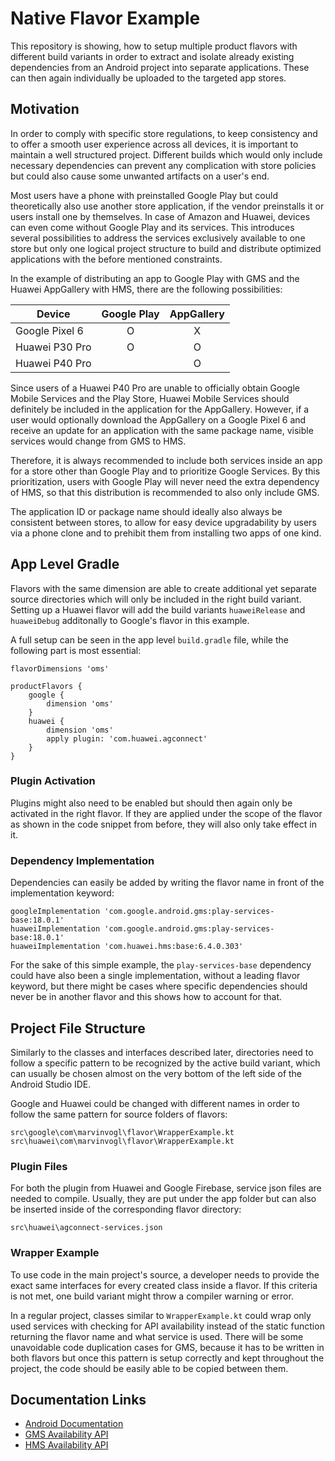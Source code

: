 # Native Flavor Example

This repository is showing, how to setup multiple product flavors with different build variants in order to extract and isolate already existing dependencies from an Android project into separate applications. These can then again individually be uploaded to the targeted app stores.

## Motivation

In order to comply with specific store regulations, to keep consistency and to offer a smooth user experience across all devices, it is important to maintain a well structured project. Different builds which would only include necessary dependencies can prevent any complication with store policies but could also cause some unwanted artifacts on a user's end.

Most users have a phone with preinstalled Google Play but could theoretically also use another store application, if the vendor preinstalls it or users install one by themselves. In case of Amazon and Huawei, devices can even come without Google Play and its services. This introduces several possibilities to address the services exclusively available to one store but only one logical project structure to build and distribute optimized applications with the before mentioned constraints.

In the example of distributing an app to Google Play with GMS and the Huawei AppGallery with HMS, there are the following possibilities:

| Device | Google Play | AppGallery |
| --- | :---: | :---: |
| Google Pixel 6 | O | X |
| Huawei P30 Pro | O | O |
| Huawei P40 Pro |   | O |

Since users of a Huawei P40 Pro are unable to officially obtain Google Mobile Services and the Play Store, Huawei Mobile Services should definitely be included in the application for the AppGallery. However, if a user would optionally download the AppGallery on a Google Pixel 6 and receive an update for an application with the same package name, visible services would change from GMS to HMS.

Therefore, it is always recommended to include both services inside an app for a store other than Google Play and to prioritize Google Services. By this prioritization, users with Google Play will never need the extra dependency of HMS, so that this distribution is recommended to also only include GMS.

The application ID or package name should ideally also always be consistent between stores, to allow for easy device upgradability by users via a phone clone and to prehibit them from installing two apps of one kind.

## App Level Gradle

Flavors with the same dimension are able to create additional yet separate source directories which will only be included in the right build variant. Setting up a Huawei flavor will add the build variants `huaweiRelease` and `huaweiDebug` additonally to Google's flavor in this example.

A full setup can be seen in the app level `build.gradle` file, while the following part is most essential:

```
flavorDimensions 'oms'

productFlavors {
    google {
        dimension 'oms'
    }
    huawei {
        dimension 'oms'
        apply plugin: 'com.huawei.agconnect'
    }
}
```

### Plugin Activation

Plugins might also need to be enabled but should then again only be activated in the right flavor. If they are applied under the scope of the flavor as shown in the code snippet from before, they will also only take effect in it.

### Dependency Implementation

Dependencies can easily be added by writing the flavor name in front of the implementation keyword:

```
googleImplementation 'com.google.android.gms:play-services-base:18.0.1'
huaweiImplementation 'com.google.android.gms:play-services-base:18.0.1'
huaweiImplementation 'com.huawei.hms:base:6.4.0.303'
```

For the sake of this simple example, the `play-services-base` dependency could have also been a single implementation, without a leading flavor keyword, but there might be cases where specific dependencies should never be in another flavor and this shows how to account for that.

## Project File Structure

Similarly to the classes and interfaces described later, directories need to follow a specific pattern to be recognized by the active build variant, which can usually be chosen almost on the very bottom of the left side of the Android Studio IDE.

Google and Huawei could be changed with different names in order to follow the same pattern for source folders of flavors:

```
src\google\com\marvinvogl\flavor\WrapperExample.kt
src\huawei\com\marvinvogl\flavor\WrapperExample.kt
```

### Plugin Files

For both the plugin from Huawei and Google Firebase, service json files are needed to compile. Usually, they are put under the app folder but can also be inserted inside of the corresponding flavor directory:

```
src\huawei\agconnect-services.json
```

### Wrapper Example

To use code in the main project's source, a developer needs to provide the exact same interfaces for every created class inside a flavor. If this criteria is not met, one build variant might throw a compiler warning or error.

In a regular project, classes similar to `WrapperExample.kt` could wrap only used services with checking for API availability instead of the static function returning the flavor name and what service is used. There will be some unavoidable code duplication cases for GMS, because it has to be written in both flavors but once this pattern is setup correctly and kept throughout the project, the code should be easily able to be copied between them.


## Documentation Links

- [Android Documentation](https://developer.android.com/studio/build/build-variants)
- [GMS Availability API](https://developers.google.com/android/reference/com/google/android/gms/common/GoogleApiAvailability)
- [HMS Availability API](https://developer.huawei.com/consumer/en/doc/development/hmscore-common-References/huaweiapiavailability-0000001050121134)